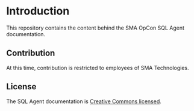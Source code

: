 # Introduction

This repository contains the content behind the SMA OpCon SQL Agent documentation.

## Contribution

At this time, contribution is restricted to employees of SMA Technologies. 

## License

The SQL Agent documentation is [Creative Commons licensed](LICENSE).
